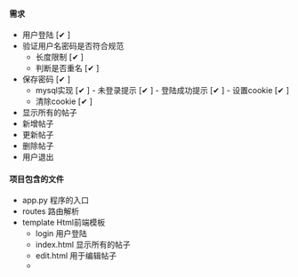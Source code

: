 #### 需求

-   用户登陆  [✔ ] 
- 验证用户名密码是否符合规范
    -   长度限制  [✔ ] 
    -   判断是否重名 [✔ ]
-    保存密码  [✔ ] 
      -  mysql实现  [✔ ] 
    - 未登录提示 [✔ ]
    - 登陆成功提示 [✔ ]
    - 设置cookie [✔ ]
        - 清除cookie  [✔ ]
- 显示所有的帖子
- 新增帖子
- 更新帖子
- 删除帖子
- 用户退出

#### 项目包含的文件
- app.py 程序的入口
- routes 路由解析
- template Html前端模板
    - login 用户登陆
    - index.html 显示所有的帖子
    - edit.html 用于编辑帖子
    - 